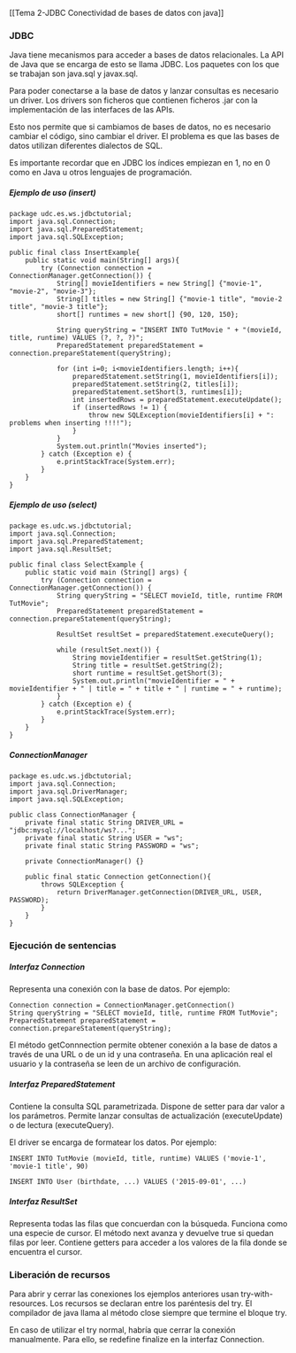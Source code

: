 [[Tema 2-JDBC Conectividad de bases de datos con java]]

### JDBC
Java tiene mecanismos para acceder a bases de datos relacionales. La API de Java que se encarga de esto se llama JDBC. Los paquetes con los que se trabajan son java.sql y javax.sql.

Para poder conectarse a la base de datos y lanzar consultas es necesario un driver. Los drivers son ficheros que contienen ficheros .jar con la implementación de las interfaces de las APIs.

Esto nos permite que si cambiamos de bases de datos, no es necesario cambiar el código, sino cambiar el driver. El problema es que las bases de datos utilizan diferentes dialectos de SQL.

Es importante recordar que en JDBC los índices empiezan en 1, no en 0 como en Java u otros lenguajes de programación.

##### Ejemplo de uso (insert)
```
package udc.es.ws.jdbctutorial;
import java.sql.Connection;
import java.sql.PreparedStatement;
import java.sql.SQLException;

public final class InsertExample{
	public static void main(String[] args){
		try (Connection connection = ConnectionManager.getConnection()) {
			String[] movieIdentifiers = new String[] {"movie-1", "movie-2", "movie-3"};
			String[] titles = new String[] {"movie-1 title", "movie-2 title", "movie-3 title"};
			short[] runtimes = new short[] {90, 120, 150};
			
			String queryString = "INSERT INTO TutMovie " + "(movieId, title, runtime) VALUES (?, ?, ?)";
			PreparedStatement preparedStatement = connection.prepareStatement(queryString);
	
			for (int i=0; i<movieIdentifiers.length; i++){
				preparedStatement.setString(1, movieIdentifiers[i]);
				preparedStatement.setString(2, titles[i]);
				preparedStatement.setShort(3, runtimes[i]);
				int insertedRows = preparedStatement.executeUpdate();
				if (insertedRows != 1) { 
					throw new SQLException(movieIdentifiers[i] + ": problems when inserting !!!!"); 
				}
			}
			System.out.println("Movies inserted");
		} catch (Exception e) {
			e.printStackTrace(System.err);
		}
	}
}
```

##### Ejemplo de uso (select)
```
package es.udc.ws.jdbctutorial;
import java.sql.Connection;
import java.sql.PreparedStatement;
import java.sql.ResultSet;

public final class SelectExample {
	public static void main (String[] args) {
		try (Connection connection = ConnectionManager.getConnection()) {
			String queryString = "SELECT movieId, title, runtime FROM TutMovie";
			PreparedStatement preparedStatement = connection.prepareStatement(queryString);

			ResultSet resultSet = preparedStatement.executeQuery();

			while (resultSet.next()) {
				String movieIdentifier = resultSet.getString(1);
				String title = resultSet.getString(2);
				short runtime = resultSet.getShort(3);
				System.out.println("movieIdentifier = " + movieIdentifier + " | title = " + title + " | runtime = " + runtime);
			}
		} catch (Exception e) {
			e.printStackTrace(System.err);
		}
	}
}
```

##### ConnectionManager
```
package es.udc.ws.jdbctutorial;
import java.sql.Connection;
import java.sql.DriverManager;
import java.sql.SQLException;

public class ConnectionManager {
	private final static String DRIVER_URL = "jdbc:mysql://localhost/ws?...";
	private final static String USER = "ws";
	private final static String PASSWORD = "ws";
	
	private ConnectionManager() {}

	public final static Connection getConnection(){
		throws SQLException {
			return DriverManager.getConnection(DRIVER_URL, USER, PASSWORD);
		}
	}
}
```

### Ejecución de sentencias
##### Interfaz Connection
Representa una conexión con la base de datos. Por ejemplo:
```
Connection connection = ConnectionManager.getConnection()
String queryString = "SELECT movieId, title, runtime FROM TutMovie";
PreparedStatement preparedStatement = connection.prepareStatement(queryString);
```

El método getConnnection permite obtener conexión a la base de datos a través de una URL o de un id y una contraseña. En una aplicación real el usuario y la contraseña se leen de un archivo de configuración.
##### Interfaz PreparedStatement
Contiene la consulta SQL parametrizada. Dispone de setter para dar valor a los parámetros. Permite lanzar consultas de actualización (executeUpdate) o de lectura (executeQuery).

El driver se encarga de formatear los datos. Por ejemplo:
```
INSERT INTO TutMovie (movieId, title, runtime) VALUES ('movie-1', 'movie-1 title', 90)

INSERT INTO User (birthdate, ...) VALUES ('2015-09-01', ...)
```

##### Interfaz ResultSet
Representa todas las filas que concuerdan con la búsqueda. Funciona como una especie de cursor. El método next avanza y devuelve true si quedan filas por leer. Contiene getters para acceder a los valores de la fila donde se encuentra el cursor.

### Liberación de recursos
Para abrir y cerrar las conexiones los ejemplos anteriores usan try-with-resources. Los recursos se declaran entre los paréntesis del try. El compilador de java llama al método close siempre que termine el bloque try.

En caso de utilizar el try normal, habría que cerrar la conexión manualmente. Para ello, se redefine finalize en la interfaz Connection.